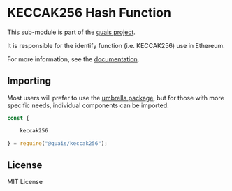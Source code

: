 KECCAK256 Hash Function
=======================

This sub-module is part of the [quais project](https://github.com/quais-io/quais.js).

It is responsible for the identify function (i.e. KECCAK256) use in Ethereum.

For more information, see the [documentation](https://docs.quais.io/v5/api/utils/hashing/#utils-keccak256).


Importing
---------

Most users will prefer to use the [umbrella package](https://www.npmjs.com/package/quais),
but for those with more specific needs, individual components can be imported.

```javascript
const {

    keccak256

} = require("@quais/keccak256");
```


License
-------

MIT License
